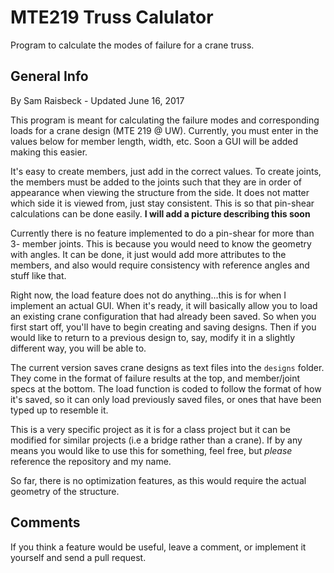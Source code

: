 # MTE219 Truss Calulator
Program to calculate the modes of failure for a crane truss.

## General Info
By Sam Raisbeck - Updated June 16, 2017

This program is meant for calculating the failure modes and corresponding
loads for a crane design (MTE 219 @ UW). Currently, you must enter in the values
below for member length, width, etc. Soon a GUI will be added making this
easier.

It's easy to create members, just add in the correct values. To create joints,
the members must be added to the joints such that they are in order of
appearance when viewing the structure from the side. It does not matter which
side it is viewed from, just stay consistent. This is so that pin-shear
calculations can be done easily.
**I will add a picture describing this soon**

Currently there is no feature implemented to do a pin-shear for more than 3-
member joints. This is because you would need to know the geometry with angles.
It can be done, it just would add more attributes to the members, and also would
require consistency with reference angles and stuff like that.

Right now, the load feature does not do anything...this is for when I implement
an actual GUI. When it's ready, it will basically allow you to load an existing crane
configuration that had already been saved. So when you first start off, you'll have to
begin creating and saving designs. Then if you would like to return to a previous
design to, say, modify it in a slightly different way, you will be able to.

The current version saves crane designs as text files into the `designs` folder.
They come in the format of failure results at the top, and member/joint specs at the
bottom. The load function is coded to follow the format of how it's saved, so it can only
load previously saved files, or ones that have been typed up to resemble it.

This is a very specific project as it is for a class project but it can
be modified for similar projects (i.e a bridge rather than a crane).
If by any means you would like to use this for something, feel free, but
*please* reference the repository and my name.

So far, there is no optimization features, as this would require the actual
geometry of the structure.

## Comments
If you think a feature would be useful, leave a comment, or implement it
yourself and send a pull request.
